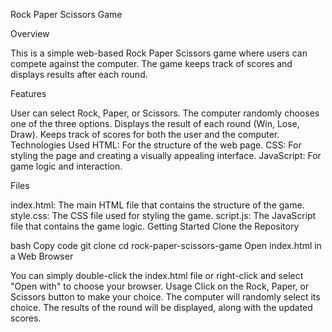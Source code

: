 Rock Paper Scissors Game

Overview

This is a simple web-based Rock Paper Scissors game where users can compete against the computer. The game keeps track of scores and displays results after each round.

Features

User can select Rock, Paper, or Scissors.
The computer randomly chooses one of the three options.
Displays the result of each round (Win, Lose, Draw).
Keeps track of scores for both the user and the computer.
Technologies Used
HTML: For the structure of the web page.
CSS: For styling the page and creating a visually appealing interface.
JavaScript: For game logic and interaction.

Files

index.html: The main HTML file that contains the structure of the game.
style.css: The CSS file used for styling the game.
script.js: The JavaScript file that contains the game logic.
Getting Started
Clone the Repository

bash
Copy code
git clone <repository-url>
cd rock-paper-scissors-game
Open index.html in a Web Browser


You can simply double-click the index.html file or right-click and select "Open with" to choose your browser.
Usage
Click on the Rock, Paper, or Scissors button to make your choice.
The computer will randomly select its choice.
The results of the round will be displayed, along with the updated scores.

